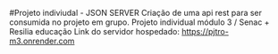 #Projeto indiviudal - JSON SERVER
Criação de uma api rest para ser consumida no projeto em grupo. Projeto individual módulo 3 / Senac + Resilia educação
Link do servidor hospedado:
https://pjtro-m3.onrender.com
